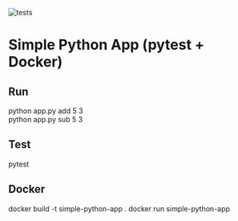 ![tests](https://github.com/elena-bio/simple-app/actions/workflows/tests.yml/badge.svg)

# Simple Python App (pytest + Docker)

## Run
python app.py add 5 3  
python app.py sub 5 3

## Test
pytest

## Docker
docker build -t simple-python-app .
docker run simple-python-app


